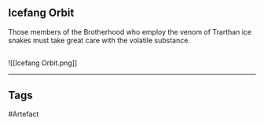 ## Icefang Orbit
Those members of the Brotherhood who employ the venom of
Trarthan ice snakes must take great care with the volatile substance.
## 
![[Icefang Orbit.png]]

---
## Tags
#Artefact